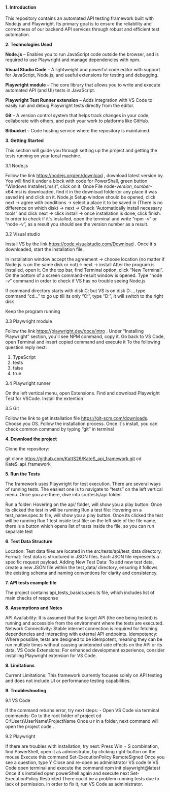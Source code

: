 #### **1. Introduction**
   
This repository contains an automated API testing framework built with Node.js and Playwright. Its primary goal is to ensure the reliability and correctness of our backend API services through robust and efficient test automation.

**2. Technologies Used**
   
**Node.js** – Enables you to run JavaScript code outside the browser, and is required to use Playwright and manage dependencies with npm.

**Visual Studio Code** – A lightweight and powerful code editor with support for JavaScript, Node.js, and useful extensions for testing and debugging.

**Playwright module** – The core library that allows you to write and execute automated API (and UI) tests in JavaScript.

**Playwright Test Runner extension** – Adds integration with VS Code to easily run and debug Playwright tests directly from the editor.

**Git** – A version control system that helps track changes in your code, collaborate with others, and push your work to platforms like GitHub.

**Bitbucket** –  Code hosting service where the repository is maintained.

**3. Getting Started**
   
This section will guide you through setting up the project and getting the tests running on your local machine.

3.1 Node.js

Follow the link https://nodejs.org/en/download , download latest version by. You will find it under a block with code for PowerShall, green button “Windows Installer(.msi)”,  click on it.
Once File  node-*version_number*-x64.msi  is downloaded, find it in the download folder(or any place it was saved in) and click on it.
Node.js Setup window should be opened, click next -> agree with conditions -> select a place it to be saved in (There is no difference on which disk) -> next -> Check “Automatically install necessary tools” and click next -> click install -> once installation is done, click finish.
In order to check if it`s installed, open the terminal and write “npm -v” or “node -v”, as a result you should see the version number as a result.

3.2 Visual studio

Install VS by the link https://code.visualstudio.com/Download . Once it`s downloaded, start the installation file.  

In installation window accept the agreement -> choose location (no matter if Node.js is on the same disk or not)-> next -> install
After the program is installed, open it. On the top bar, find Terminal option, click “New Terminal”. On the bottom of a screen command-result window is opened. Type “node -v” command in order to check if VS has no trouble seeing Node.js

If command directory starts with disk C: but VS is on disk D:. , type command “cd…” to go up till its only “C:”, type “D:”, it will switch to the right disk

Keep the program running 

3.3 Playwright module

Follow the link https://playwright.dev/docs/intro . Under “Installing Playwright” section, you`ll see NPM command, copy it. Go back to VS Code, open Terminal and insert copied command and execute it
To the following question reply next:
1) TypeScript
2) tests
3) false
4) true

3.4  Playwright runner

On the left vertical menu, open Extensions. Find and download Playwright Test for VSCode. Install the extention

3.5 Git

Follow the link to get installation file https://git-scm.com/downloads. Choose you OS. Follow the installation process. Once it`s install, you can check common command by typing “git” in terminal

**4. Download the project**

Clone the repository:

git clone https://github.com/KattS26/KateS_api_framework.git
cd KateS_api_framework

**5. Run the Tests**

The framework uses Playwright for test execution.
There are several ways of running tests. The easiest one is to navigate to “tests” on the left vertical menu. Once you are there, dive into  src/tests/api folder. 

Run a folder: Hovering on the api/ folder, will show you a play button. Once its clicked the test in  will be running 
Run a test file: Hovering on a test_name.spec.ts file, will show you a play button. Once its clicked the test will be running 
Run 1 test inside test file: on the left side of the file name, there is a button which opens list of tests inside the file, so you can run separate test 

**6. Test Data Structure**
   
Location: Test data files are located in the src/tests/api/test_data directory.
Format: Test data is structured in JSON files. Each JSON file represents a specific request payload.
Adding New Test Data: To add new test data, create a new JSON file within the test_data/ directory, ensuring it follows the existing schema and naming conventions for clarity and consistency.

**7. API tests example file**

The project contains api_tests_basics.spec.ts file, which includes list of main checks of response

**8. Assumptions and Notes**
   
API Availability: It is assumed that the target API (the one being tested) is running and accessible from the environment where the tests are executed.
Network Connectivity: Stable internet connection is required for fetching dependencies and interacting with external API endpoints.
Idempotency: Where possible, tests are designed to be idempotent, meaning they can be run multiple times without causing unintended side effects on the API or its data.
VS Code Extensions: For enhanced development experience, consider installing Playwright extension for VS Code.

**8. Limitations**
    
Current Limitations:
This framework currently focuses solely on API testing and does not include UI or performance testing capabilities.

**9. Troubleshooting**

9.1 VS Code

If the command returns error, try next steps:
      -     Open VS Code via terminal commands:
Go to the root folder of project
cd C:\Users\UserName\ProjectName
Once u r in a folder, next command will open the project
code .

9.2 Playwright 

If there are troubles with installation, try next:
Press Win + S combination,  find PowerShell, open it as administrator, by clicking right-button on the mouse 
Execute this command 
Set-ExecutionPolicy RemoteSigned
Once you see a question, type Y 
Close and re-open as administrator VS code 
In VS Code open terminal and execute the command 
npm init playwright@latest
Once it`s installed open powerShell again and execute next
Set-ExecutionPolicy Restricted
There could be a problem running tests due to lack of permission. In order to fix it, run VS Code as administrator.  
